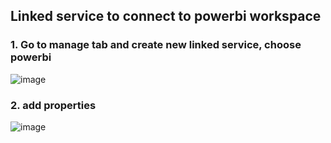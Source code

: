 ## Linked service to connect to powerbi workspace
### 1. Go to manage tab and create new linked service, choose powerbi
![image](https://github.com/krsanjay11/NYC_taxi_trend_analysis_using_synapse_analytics/assets/21271522/0ba9e895-ae88-410a-9065-be09aed3b6e6)

### 2. add properties
![image](https://github.com/krsanjay11/NYC_taxi_trend_analysis_using_synapse_analytics/assets/21271522/348b55a1-4522-4aab-9f93-ad18d496e0ae)

